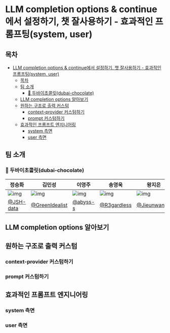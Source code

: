 # LLM completion options & continue에서 설정하기, 챗 잘사용하기 - 효과적인 프롬프팅(system, user)

## 목차

- [LLM completion options & continue에서 설정하기, 챗 잘사용하기 - 효과적인 프롬프팅(system, user)](#llm-completion-options--continue에서-설정하기-챗-잘사용하기---효과적인-프롬프팅system-user)
  - [목차](#목차)
  - [팀 소개](#팀-소개)
    - [🍫 두바이초콜릿(dubai-chocolate)](#-두바이초콜릿dubai-chocolate)
  - [LLM completion options 알아보기](#llm-completion-options-알아보기)
  - [원하는 구조로 출력 커스텀](#원하는-구조로-출력-커스텀)
    - [context-provider 커스텀하기](#context-provider-커스텀하기)
    - [prompt 커스텀하기](#prompt-커스텀하기)
  - [효과적인 프롬프트 엔지니어링](#효과적인-프롬프트-엔지니어링)
    - [system 측면](#system-측면)
    - [user 측면](#user-측면)

## 팀 소개

### 🍫 두바이초콜릿(dubai-chocolate)

| 정승화                                                       | 김민성                                                        | 이영주                                                       | 송영욱                                                       | 왕지은                                                        | 최은정                                                       |
| ------------------------------------------------------------ | ------------------------------------------------------------- | ------------------------------------------------------------ | ------------------------------------------------------------ | ------------------------------------------------------------- | ------------------------------------------------------------ |
| ![img](https://avatars.githubusercontent.com/u/62323657?v=4) | ![img](https://avatars.githubusercontent.com/u/169263118?v=4) | ![img](https://avatars.githubusercontent.com/u/77565980?v=4) | ![img](https://avatars.githubusercontent.com/u/48237469?v=4) | ![img](https://avatars.githubusercontent.com/u/134492810?v=4) | ![img](https://avatars.githubusercontent.com/u/31675683?v=4) |
| [@JSH-data](https://github.com/JSH-data)                     | [@GreenIdealist](https://github.com/GreenIdealist)            | [@abyss-s](https://github.com/abyss-s)                       | [@R3gardless](https://github.com/R3gardless)                 | [@Jieunwang0](https://github.com/Jieunwang0)                  | [@rovin0805](https://github.com/rovin0805)                   |

## LLM completion options 알아보기

## 원하는 구조로 출력 커스텀

### context-provider 커스텀하기

### prompt 커스텀하기

## 효과적인 프롬프트 엔지니어링

### system 측면

### user 측면
